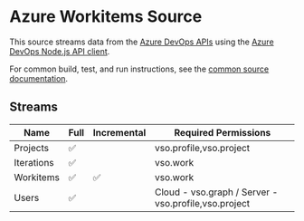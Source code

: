 # Azure Workitems Source

This source streams data from the [Azure DevOps APIs](https://learn.microsoft.com/en-us/rest/api/azure/devops/) using the [Azure DevOps Node.js API client](https://www.npmjs.com/package/azure-devops-node-api).

For common build, test, and run instructions, see the [common source documentation](../README.md#common-development-instructions).

## Streams

| Name     | Full | Incremental | Required Permissions |
|-----------|---|---|---|
| Projects  | ✅ |  | vso.profile,vso.project |
| Iterations | ✅ |  | vso.work |
| Workitems | ✅ | ✅ | vso.work  |
| Users     | ✅ |   | Cloud - vso.graph / Server - vso.profile,vso.project |